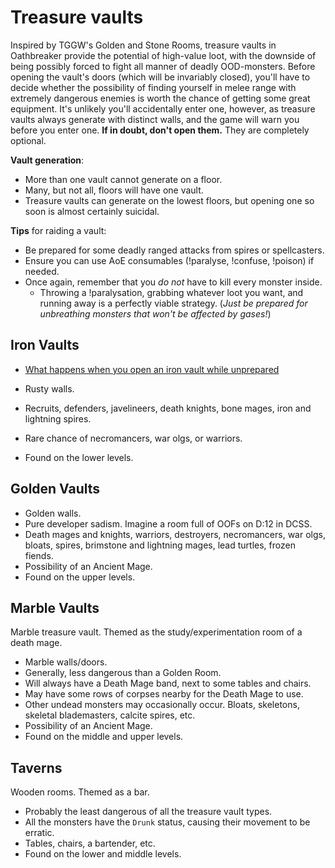 # Treasure vaults

Inspired by TGGW's Golden and Stone Rooms, treasure vaults in Oathbreaker
provide the potential of high-value loot, with the downside of being possibly
forced to fight all manner of deadly OOD-monsters. Before opening the vault's
doors (which will be invariably closed), you'll have to decide whether the
possibility of finding yourself in melee range with extremely dangerous enemies
is worth the chance of getting some great equipment. It's unlikely you'll
accidentally enter one, however, as treasure vaults always generate with
distinct walls, and the game will warn you before you enter one. **If in doubt,
don't open them.** They are completely optional.

**Vault generation**:
- More than one vault cannot generate on a floor.
- Many, but not all, floors will have one vault.
- Treasure vaults can generate on the lowest floors, but opening one so soon is
  almost certainly suicidal.

**Tips** for raiding a vault:
- Be prepared for some deadly ranged attacks from spires or spellcasters.
- Ensure you can use AoE consumables (!paralyse, !confuse, !poison) if needed.
- Once again, remember that you *do not* have to kill every monster inside.
  - Throwing a !paralysation, grabbing whatever loot you want, and running away
    is a perfectly viable strategy. (*Just be prepared for unbreathing monsters
    that won't be affected by gases!*)

## Iron Vaults

- [What happens when you open an iron vault while
  unprepared](https://tilde.team/~kiedtl/images/rl/jul01-iron-vaults.png)

- Rusty walls.
- Recruits, defenders, javelineers, death knights, bone mages, iron and
  lightning spires.
- Rare chance of necromancers, war olgs, or warriors.
- Found on the lower levels.

## Golden Vaults

- Golden walls.
- Pure developer sadism. Imagine a room full of OOFs on D:12 in DCSS.
- Death mages and knights, warriors, destroyers, necromancers, war olgs, bloats,
  spires, brimstone and lightning mages, lead turtles, frozen fiends.
- Possibility of an Ancient Mage.
- Found on the upper levels.

## Marble Vaults

Marble treasure vault. Themed as the study/experimentation room of a death mage.

- Marble walls/doors.
- Generally, less dangerous than a Golden Room.
- Will always have a Death Mage band, next to some tables and chairs.
- May have some rows of corpses nearby for the Death Mage to use.
- Other undead monsters may occasionally occur. Bloats, skeletons, skeletal
  blademasters, calcite spires, etc.
- Possibility of an Ancient Mage.
- Found on the middle and upper levels.

## Taverns

Wooden rooms. Themed as a bar.

- Probably the least dangerous of all the treasure vault types.
- All the monsters have the `Drunk` status, causing their movement to be
  erratic.
- Tables, chairs, a bartender, etc.
- Found on the lower and middle levels.
